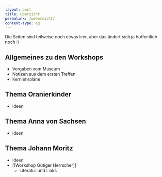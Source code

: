 ```yaml
---
layout: post
title: Übersicht
permalink: /uebersicht/
content-type: eg
---
```


Die Seiten sind teilweise noch etwas leer, aber das ändert sich ja hoffentlich noch :)

## Allgemeines zu den Workshops 
- Vorgaben vom Museum 
- Notizen aus dem ersten Treffen 
- Kernlehrpläne

## Thema Oranierkinder 
- Ideen 

## Thema Anna von Sachsen 
- Ideen 

## Thema Johann Moritz 
- Ideen 
- [[Workshop Gütiger Herrscher]]
	- Literatur und Links